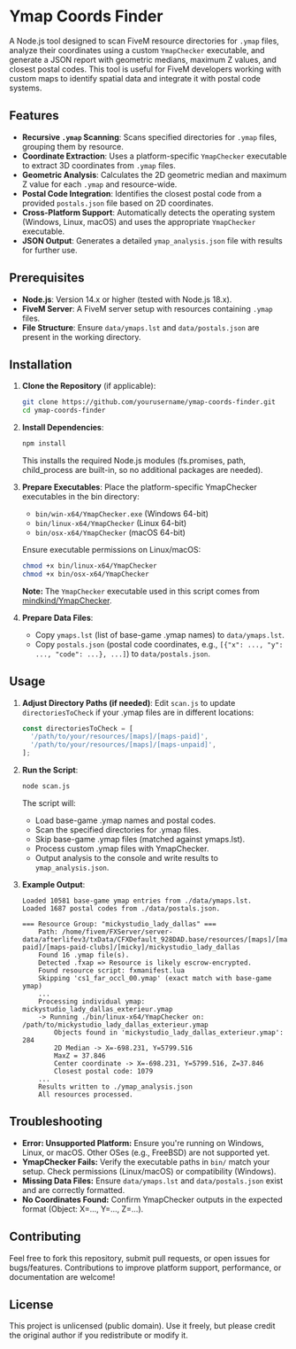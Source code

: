 # Ymap Coords Finder

A Node.js tool designed to scan FiveM resource directories for `.ymap` files, analyze their coordinates using a custom `YmapChecker` executable, and generate a JSON report with geometric medians, maximum Z values, and closest postal codes. This tool is useful for FiveM developers working with custom maps to identify spatial data and integrate it with postal code systems.

## Features

- **Recursive `.ymap` Scanning**: Scans specified directories for `.ymap` files, grouping them by resource.
- **Coordinate Extraction**: Uses a platform-specific `YmapChecker` executable to extract 3D coordinates from `.ymap` files.
- **Geometric Analysis**: Calculates the 2D geometric median and maximum Z value for each `.ymap` and resource-wide.
- **Postal Code Integration**: Identifies the closest postal code from a provided `postals.json` file based on 2D coordinates.
- **Cross-Platform Support**: Automatically detects the operating system (Windows, Linux, macOS) and uses the appropriate `YmapChecker` executable.
- **JSON Output**: Generates a detailed `ymap_analysis.json` file with results for further use.

## Prerequisites

- **Node.js**: Version 14.x or higher (tested with Node.js 18.x).
- **FiveM Server**: A FiveM server setup with resources containing `.ymap` files.
- **File Structure**: Ensure `data/ymaps.lst` and `data/postals.json` are present in the working directory.

## Installation

1. **Clone the Repository** (if applicable):
   ```bash
   git clone https://github.com/yourusername/ymap-coords-finder.git
   cd ymap-coords-finder
   ```

2. **Install Dependencies**:
   ```bash
   npm install
   ```
   This installs the required Node.js modules (fs.promises, path, child_process are built-in, so no additional packages are needed).

3. **Prepare Executables**:
   Place the platform-specific YmapChecker executables in the bin directory:
   - `bin/win-x64/YmapChecker.exe` (Windows 64-bit)
   - `bin/linux-x64/YmapChecker` (Linux 64-bit)
   - `bin/osx-x64/YmapChecker` (macOS 64-bit)
   
   Ensure executable permissions on Linux/macOS:
   ```bash
   chmod +x bin/linux-x64/YmapChecker
   chmod +x bin/osx-x64/YmapChecker
   ```

   **Note:** The `YmapChecker` executable used in this script comes from [mindkind/YmapChecker](https://github.com/mindkind/YmapChecker).

4. **Prepare Data Files**:
   - Copy `ymaps.lst` (list of base-game .ymap names) to `data/ymaps.lst`.
   - Copy `postals.json` (postal code coordinates, e.g., `[{"x": ..., "y": ..., "code": ...}, ...]`) to `data/postals.json`.

## Usage

1. **Adjust Directory Paths (if needed)**:
   Edit `scan.js` to update `directoriesToCheck` if your .ymap files are in different locations:
   ```javascript
   const directoriesToCheck = [
     '/path/to/your/resources/[maps]/[maps-paid]',
     '/path/to/your/resources/[maps]/[maps-unpaid]',
   ];
   ```

2. **Run the Script**:
   ```bash
   node scan.js
   ```
   The script will:
   - Load base-game .ymap names and postal codes.
   - Scan the specified directories for .ymap files.
   - Skip base-game .ymap files (matched against ymaps.lst).
   - Process custom .ymap files with YmapChecker.
   - Output analysis to the console and write results to `ymap_analysis.json`.

3. **Example Output**:
   ```
   Loaded 10581 base-game ymap entries from ./data/ymaps.lst.
   Loaded 1687 postal codes from ./data/postals.json.

   === Resource Group: "mickystudio_lady_dallas" ===
       Path: /home/fivem/FXServer/server-data/afterlifev3/txData/CFXDefault_928DAD.base/resources/[maps]/[maps-paid]/[maps-paid-clubs]/[micky]/mickystudio_lady_dallas
       Found 16 .ymap file(s).
       Detected .fxap => Resource is likely escrow-encrypted.
       Found resource script: fxmanifest.lua
       Skipping 'cs1_far_occl_00.ymap' (exact match with base-game ymap)
       ...
       Processing individual ymap: mickystudio_lady_dallas_exterieur.ymap
       -> Running ./bin/linux-x64/YmapChecker on: /path/to/mickystudio_lady_dallas_exterieur.ymap
           Objects found in 'mickystudio_lady_dallas_exterieur.ymap': 284
           2D Median -> X=-698.231, Y=5799.516
           MaxZ = 37.846
           Center coordinate -> X=-698.231, Y=5799.516, Z=37.846
           Closest postal code: 1079
       ...
       Results written to ./ymap_analysis.json
       All resources processed.
   ```

## Troubleshooting

- **Error: Unsupported Platform:**
  Ensure you're running on Windows, Linux, or macOS. Other OSes (e.g., FreeBSD) are not supported yet.
- **YmapChecker Fails:**
  Verify the executable paths in `bin/` match your setup. Check permissions (Linux/macOS) or compatibility (Windows).
- **Missing Data Files:**
  Ensure `data/ymaps.lst` and `data/postals.json` exist and are correctly formatted.
- **No Coordinates Found:**
  Confirm YmapChecker outputs in the expected format (Object: X=..., Y=..., Z=...).

## Contributing

Feel free to fork this repository, submit pull requests, or open issues for bugs/features. Contributions to improve platform support, performance, or documentation are welcome!

## License

This project is unlicensed (public domain). Use it freely, but please credit the original author if you redistribute or modify it.

